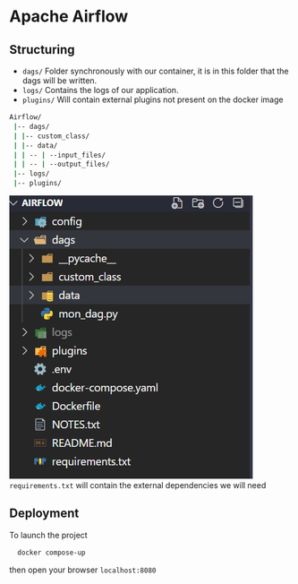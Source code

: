 
# Apache Airflow

## Structuring
- `dags/` Folder synchronously with our container, it is in this folder that the dags will be written.
- `logs/` Contains the logs of our application.
- `plugins/` Will contain external plugins not present on the docker image

```bash
Airflow/
 |-- dags/
 | |-- custom_class/
 | |-- data/
 | | -- | --input_files/
 | | -- | --output_files/
 |-- logs/
 |-- plugins/
```

![Structure](img/structure.PNG)
`requirements.txt` will contain the external dependencies we will need

## Deployment

To launch the project

```bash
  docker compose-up
```
then open your browser `localhost:8080`

